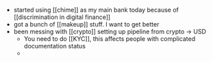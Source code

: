 - started using [[chime]] as my main bank today because of [[discrimination in digital finance]]
- got a bunch of [[makeup]] stuff.  I want to get better
- been messing with [[crypto]] setting up pipeline from crypto -> USD
	- You need to do [[KYC]], this affects people with complicated documentation status
	-